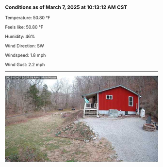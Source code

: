 ### Conditions as of March 7, 2025 at 10:13:12 AM CST 

Temperature: 50.80 &deg;F

Feels like: 50.80 &deg;F

Humidity: 46%

Wind Direction: SW

Windspeed: 1.8 mph

Wind Gust: 2.2 mph

---

<img src="./images/latest.jpeg"/>

